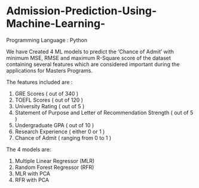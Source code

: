# Admission-Prediction-Using-Machine-Learning-
Programming Language : Python

We have Created 4 ML models to predict the ‘Chance of Admit’ with minimum MSE, RMSE and maximum R-Square score of the dataset containing several features which are considered important during the applications for Masters Programs.

The features included are : 

1.	GRE Scores ( out of 340 )
2.	TOEFL Scores ( out of 120 )
3.	University Rating ( out of 5 )
4.	Statement of Purpose and Letter of Recommendation Strength ( out of 5 )
5.	Undergraduate GPA ( out of 10 )
6.	Research Experience ( either 0 or 1 )
7.	Chance of Admit ( ranging from 0 to 1 )
 
The 4 models are:

1.	Multiple Linear Regressor (MLR)
2.	Random Forest Regressor (RFR)
3.	MLR with PCA
4.	RFR with PCA
